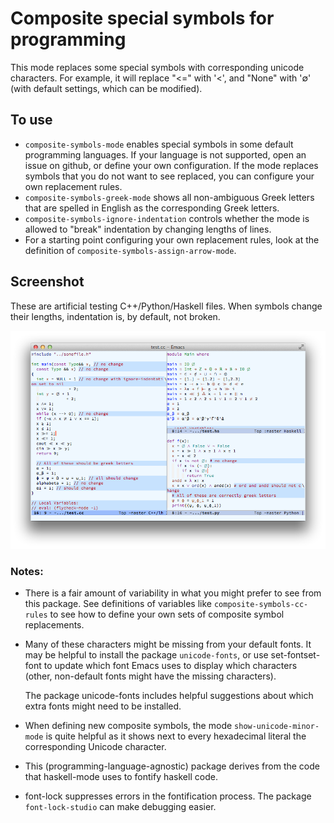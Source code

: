 # Composite special symbols for programming

This mode replaces some special symbols with corresponding unicode
characters. For example, it will replace "<=" with <LESS-THAN> '<',
and "None" with <EMPTY SET> '∅' (with default settings, which can
be modified).

## To use

- `composite-symbols-mode` enables special symbols in some default
  programming languages. If your language is not supported, open an
  issue on github, or define your own configuration. If the mode
  replaces symbols that you do not want to see replaced, you can
  configure your own replacement rules.
- `composite-symbols-greek-mode` shows all non-ambiguous Greek
  letters that are spelled in English as the corresponding Greek
  letters.
- `composite-symbols-ignore-indentation` controls whether the mode
  is allowed to "break" indentation by changing lengths of lines.
- For a starting point configuring your own replacement rules, look
  at the definition of `composite-symbols-assign-arrow-mode`.

## Screenshot

These are artificial testing C++/Python/Haskell files. When symbols
change their lengths, indentation is, by default, not broken.

![Screenshot](screenshot.png?raw=true "Screenshot")

### Notes:

- There is a fair amount of variability in what you might prefer to
  see from this package.  See definitions of variables like
  `composite-symbols-cc-rules` to see how to define your own sets of
  composite symbol replacements.
- Many of these characters might be missing from your default
  fonts.  It may be helpful to install the package `unicode-fonts`,
  or use set-fontset-font to update which font Emacs uses to
  display which characters (other, non-default fonts might have the
  missing characters).

  The package unicode-fonts includes helpful suggestions about
  which extra fonts might need to be installed.

- When defining new composite symbols, the mode
  `show-unicode-minor-mode` is quite helpful as it shows next to
  every hexadecimal literal the corresponding Unicode character.
- This (programming-language-agnostic) package derives from the
  code that haskell-mode uses to fontify haskell code.
- font-lock suppresses errors in the fontification process.  The
  package `font-lock-studio` can make debugging easier.
